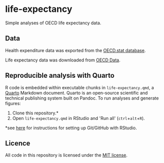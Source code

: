 # life-expectancy

Simple analyses of OECD life expectancy data.

## Data

Health expenditure data was exported from the [OECD.stat database](https://stats.oecd.org/Index.aspx?DataSetCode=SHA).

Life expectancy data was downloaded from [OECD Data](https://data.oecd.org/healthstat/life-expectancy-at-birth.htm).

## Reproducible analysis with Quarto

R code is embedded within executable chunks in `life-expectancy.qmd`, a [Quarto](https://quarto.org/) Markdown document. Quarto is an open-source scientific and technical publishing system built on Pandoc. To run analyses and generate figures:

1. Clone this repository.*
2. Open `life-expectancy.qmd` in RStudio and 'Run all' (`ctrl`+`alt`+`R`).

*see [here](https://happygitwithr.com/) for instructions for setting up Git/GitHub with RStudio.

## Licence

All code in this repository is licensed under the [MIT license](LICENSE).